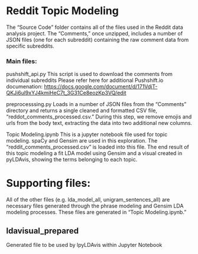 # Reddit Topic Modeling

The “Source Code” folder contains all of the files used in the Reddit data analysis project. The “Comments,” once unzipped, includes a number of JSON files (one for each subreddit) containing the raw comment data from specific subreddits. 

### Main files:
pushshift_api.py
This script is used to download the comments from individual subreddits 
Please refer here for additional Pushshift.io documenation: 
https://docs.google.com/document/d/171VdjT-QKJi6ul9xYJ4kmiHeC7t_3G31Ce8eozKp3VQ/edit

preprocesssing.py
Loads in a number of JSON files from the “Comments” directory and returns a single cleaned and formatted CSV file, “reddot_comments_processed.csv.” During this step, we remove emojis and urls from the body text, extracting the data into two additional new columns.

Topic Modeling.ipynb
This is a jupyter notebook file used for topic modeling. spaCy and Gensim are used in this exploration. The “reddit_comments_processed.csv” is loaded into this file. The end result of this topic modeling a fit LDA model using Gensim and a visual created in pyLDAvis, showing the terms belonging to each topic.

# Supporting files:

All of the other files (e.g. lda_model_all, unigram_sentences_all) are necessary files generated through the phrase modeling and Gensim LDA modeling processes. These files are generated in “Topic Modeling.ipynb.”

## ldavisual_prepared
Generated file to be used by lpyLDAvis within Jupyter Notebook

